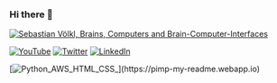 ### Hi there 👋

[![Sebastian Völkl, Brains, Computers and Brain-Computer-Interfaces](https://pimp-my-readme.webapp.io/pimp-my-readme/wavy-banner?subtitle=Brains%2C%20Computers%20and%20Brain-Computer-Interfaces&title=Sebastian%20V%C3%B6lkl)](https://pimp-my-readme.webapp.io)

[![YouTube](https://pimp-my-readme.webapp.io/pimp-my-readme/social-media?social=YouTube)](https://www.youtube.com/channel/UC0jU3uR_c6_o-EMShiwBpjA)
[![Twitter](https://pimp-my-readme.webapp.io/pimp-my-readme/social-media?social=Twitter)](https://twitter.com/basti_vkl)
[![LinkedIn](https://pimp-my-readme.webapp.io/pimp-my-readme/social-media?social=LinkedIn)](https://www.linkedin.com/in/sebastian-voelkl/)


[![Python_AWS_HTML_CSS_](https://pimp-my-readme.webapp.io/pimp-my-readme/technology?technology=Python_AWS_HTML_CSS_)](https://pimp-my-readme.webapp.io)
